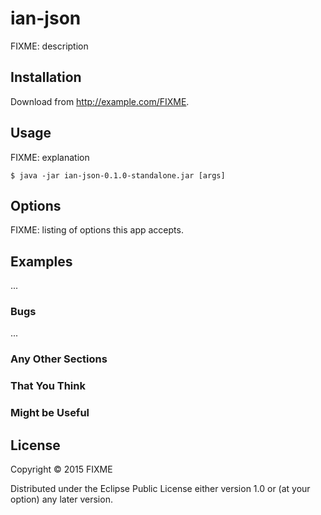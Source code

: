 # ian-json

FIXME: description

## Installation

Download from http://example.com/FIXME.

## Usage

FIXME: explanation

    $ java -jar ian-json-0.1.0-standalone.jar [args]

## Options

FIXME: listing of options this app accepts.

## Examples

...

### Bugs

...

### Any Other Sections
### That You Think
### Might be Useful

## License

Copyright © 2015 FIXME

Distributed under the Eclipse Public License either version 1.0 or (at
your option) any later version.
